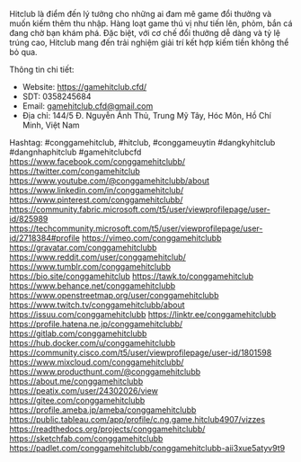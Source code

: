 Hitclub là điểm đến lý tưởng cho những ai đam mê game đổi thưởng và muốn kiếm thêm thu nhập. Hàng loạt game thú vị như tiến lên, phỏm, bắn cá đang chờ bạn khám phá. Đặc biệt, với cơ chế đổi thưởng dễ dàng và tỷ lệ trúng cao, Hitclub mang đến trải nghiệm giải trí kết hợp kiếm tiền không thể bỏ qua.

Thông tin chi tiết:
- Website: https://gamehitclub.cfd/ 
- SDT: 0358245684
- Email: gamehitclub.cfd@gmail.com
- Địa chỉ: 144/5 Đ. Nguyễn Ảnh Thủ, Trung Mỹ Tây, Hóc Môn, Hồ Chí Minh, Việt Nam

Hashtag: #conggamehitclub, #hitclub, #conggameuytin #dangkyhitclub #dangnhaphitclub #gamehitclubcfd
https://www.facebook.com/conggamehitclubb/
https://twitter.com/congamehitclub
https://www.youtube.com/@conggamehitclubb/about
https://www.linkedin.com/in/conggamehitclub/
https://www.pinterest.com/conggamehitclubb/
https://community.fabric.microsoft.com/t5/user/viewprofilepage/user-id/825989
https://techcommunity.microsoft.com/t5/user/viewprofilepage/user-id/2718384#profile
https://vimeo.com/conggamehitclubb
https://gravatar.com/conggamehitclubb
https://www.reddit.com/user/conggamehitclub/
https://www.tumblr.com/conggamehitclubb
https://bio.site/conggamehitclub
https://tawk.to/conggamehitclub
https://www.behance.net/conggamehitclubb
https://www.openstreetmap.org/user/conggamehitclubb
https://www.twitch.tv/conggamehitclubb/about
https://issuu.com/conggamehitclubb
https://linktr.ee/conggamehitclubb
https://profile.hatena.ne.jp/conggamehitclubb/
https://gitlab.com/conggamehitclubb
https://hub.docker.com/u/conggamehitclubb
https://community.cisco.com/t5/user/viewprofilepage/user-id/1801598
https://www.mixcloud.com/conggamehitclubb/
https://www.producthunt.com/@conggamehitclubb
https://about.me/conggamehitclubb
https://peatix.com/user/24302026/view
https://gitee.com/conggamehitclubb
https://profile.ameba.jp/ameba/conggamehitclubb
https://public.tableau.com/app/profile/c.ng.game.hitclub4907/vizzes
https://readthedocs.org/projects/conggamehitclubb/
https://sketchfab.com/conggamehitclubb
https://padlet.com/conggamehitclubb/conggamehitclubb-aii3xue5atyv9t9